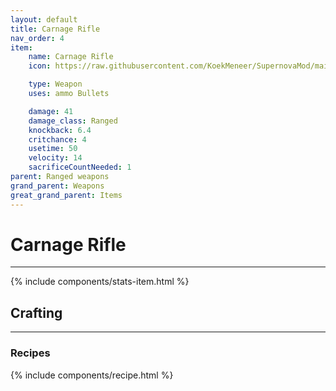 ```yaml
---
layout: default
title: Carnage Rifle
nav_order: 4
item:
    name: Carnage Rifle
    icon: https://raw.githubusercontent.com/KoekMeneer/SupernovaMod/main/Content/Items/Weapons/Ranged/CarnageRifle.png

    type: Weapon
    uses: ammo Bullets

    damage: 41
    damage_class: Ranged
    knockback: 6.4
    critchance: 4
    usetime: 50
    velocity: 14
    sacrificeCountNeeded: 1
parent: Ranged weapons
grand_parent: Weapons
great_grand_parent: Items
---
```


# Carnage Rifle
---
{% include components/stats-item.html %}

## Crafting
---
### Recipes
{% include components/recipe.html %}